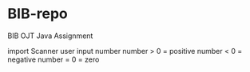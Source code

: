 # BIB-repo
BIB OJT Java Assignment 

import Scanner
user input number
number > 0 = positive
number < 0 = negative
number = 0 = zero 